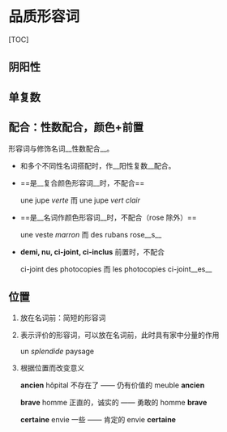 # 品质形容词

[TOC]

## 阴阳性

## 单复数

## 配合：性数配合，颜色+前置

形容词与修饰名词__性数配合__。

- 和多个不同性名词搭配时，作__阳性复数__配合。

- ==是__复合颜色形容词__时，不配合==

  une jupe _verte_ 而 une jupe _vert clair_

- ==是__名词作颜色形容词__时，不配合（rose 除外）==

  une veste _marron_ 而 des rubans rose__s__

- __demi, nu, ci-joint, ci-inclus__ 前置时，不配合

  ci-joint des photocopies 而 les photocopies ci-joint__es__

## 位置

1. 放在名词前：简短的形容词

2. 表示评价的形容词，可以放在名词前，此时具有家中分量的作用

   un _splendide_ paysage

3. 根据位置而改变意义

   __ancien__ hôpital 不存在了 —— 仍有价值的 meuble __ancien__

   __brave__ homme 正直的，诚实的 —— 勇敢的 homme __brave__

   __certaine__ envie 一些 —— 肯定的 envie __certaine__

   